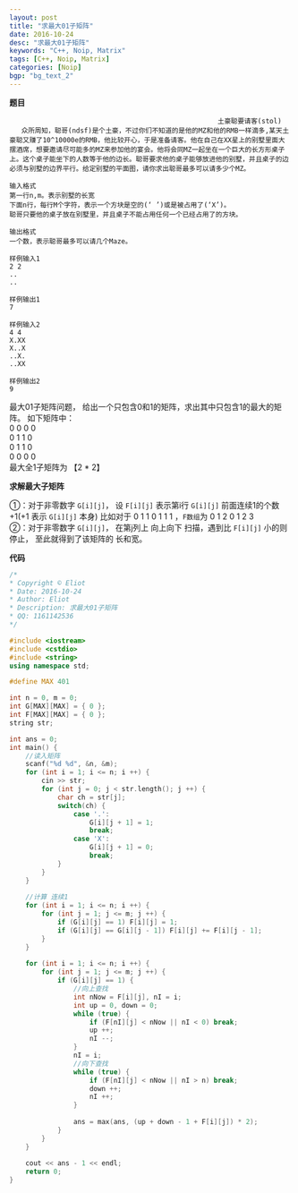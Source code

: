 ```yaml
---
layout: post
title: "求最大01子矩阵"
date: 2016-10-24
desc: "求最大01子矩阵"
keywords: "C++, Noip, Matrix"
tags: [C++, Noip, Matrix]
categories: [Noip]
bgp: "bg_text_2"
---
```


**题目**

```
                            						土豪聪要请客(stol)
   众所周知，聪哥(ndsf)是个土豪，不过你们不知道的是他的MZ和他的RMB一样滴多,某天土豪聪又赚了10^10000e的RMB，他比较开心，于是准备请客。他在自己在XX星上的别墅里面大摆酒席，想要邀请尽可能多的MZ来参加他的宴会。他将会同MZ一起坐在一个巨大的长方形桌子上。这个桌子能坐下的人数等于他的边长。聪哥要求他的桌子能够放进他的别墅，并且桌子的边必须与别墅的边界平行。给定别墅的平面图，请你求出聪哥最多可以请多少个MZ。

输入格式
第一行n,m。表示别墅的长宽
下面n行，每行M个字符，表示一个方块是空的(‘ ’)或是被占用了(‘X’)。
聪哥只要他的桌子放在别墅里，并且桌子不能占用任何一个已经占用了的方块。

输出格式
一个数，表示聪哥最多可以请几个Maze。

样例输入1
2 2
..
..

样例输出1
7

样例输入2
4 4
X.XX
X..X
..X.
..XX

样例输出2
9
```

最大01子矩阵问题， 给出一个只包含0和1的矩阵，求出其中只包含1的最大的矩阵。
如下矩阵中：  
0 0 0 0  
0 1 1 0  
0 1 1 0  
0 0 0 0  
最大全1子矩阵为 【2 * 2】  

**求解最大子矩阵**

①：对于非零数字 ```G[i][j]```， 设 ```F[i][j]``` 表示第i行 ```G[i][j]``` 前面连续1的个数 +1(+1 表示 ```G[i][j]``` 本身) 比如对于 0 1 1 0 1 1 1 ，```F数组```为 0 1 2 0 1 2 3  
②：对于非零数字 ```G[i][j]```， 在第j列上 向上向下 扫描，遇到比 ```F[i][j]``` 小的则停止， 至此就得到了该矩阵的 长和宽。  

**代码**

```c++
/*
* Copyright © Eliot
* Date: 2016-10-24
* Author: Eliot
* Description: 求最大01子矩阵
* QQ: 1161142536
*/

#include <iostream>
#include <cstdio>
#include <string>
using namespace std;

#define MAX 401

int n = 0, m = 0;
int G[MAX][MAX] = { 0 };
int F[MAX][MAX] = { 0 };
string str;

int ans = 0;
int main() {
    //读入矩阵
	scanf("%d %d", &n, &m);
	for (int i = 1; i <= n; i ++) {
		cin >> str;
		for (int j = 0; j < str.length(); j ++) {
			char ch = str[j];
			switch(ch) {
				case '.':
					G[i][j + 1] = 1;
					break;
				case 'X':
					G[i][j + 1] = 0;
					break;
			}
		}
	}
	
	//计算 连续1 
	for (int i = 1; i <= n; i ++) {
		for (int j = 1; j <= m; j ++) {
			if (G[i][j] == 1) F[i][j] = 1;
			if (G[i][j] == G[i][j - 1]) F[i][j] += F[i][j - 1];
		}
	}
	
	for (int i = 1; i <= n; i ++) {
		for (int j = 1; j <= m; j ++) {
			if (G[i][j] == 1) {
				//向上查找
				int nNow = F[i][j], nI = i;
				int up = 0, down = 0;
				while (true) {
					if (F[nI][j] < nNow || nI < 0) break;
					up ++;
					nI --;
				}
				nI = i;
				//向下查找
				while (true) {
					if (F[nI][j] < nNow || nI > n) break;
					down ++;
					nI ++;
				}
				
				ans = max(ans, (up + down - 1 + F[i][j]) * 2);
			}
		}
	}
	
	cout << ans - 1 << endl;
	return 0;
}
```
